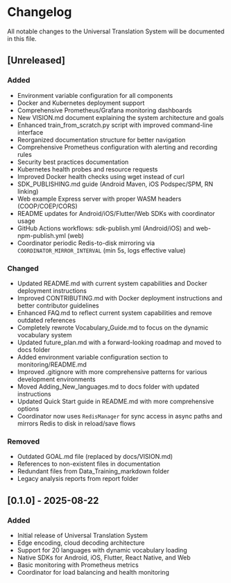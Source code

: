 # Changelog

All notable changes to the Universal Translation System will be documented in this file.

## [Unreleased]

### Added
- Environment variable configuration for all components
- Docker and Kubernetes deployment support
- Comprehensive Prometheus/Grafana monitoring dashboards
- New VISION.md document explaining the system architecture and goals
- Enhanced train_from_scratch.py script with improved command-line interface
- Reorganized documentation structure for better navigation
- Comprehensive Prometheus configuration with alerting and recording rules
- Security best practices documentation
- Kubernetes health probes and resource requests
- Improved Docker health checks using wget instead of curl
- SDK_PUBLISHING.md guide (Android Maven, iOS Podspec/SPM, RN linking)
- Web example Express server with proper WASM headers (COOP/COEP/CORS)
- README updates for Android/iOS/Flutter/Web SDKs with coordinator usage
- GitHub Actions workflows: sdk-publish.yml (Android/iOS) and web-npm-publish.yml (web)
- Coordinator periodic Redis-to-disk mirroring via `COORDINATOR_MIRROR_INTERVAL` (min 5s, logs effective value)

### Changed
- Updated README.md with current system capabilities and Docker deployment instructions
- Improved CONTRIBUTING.md with Docker deployment instructions and better contributor guidelines
- Enhanced FAQ.md to reflect current system capabilities and remove outdated references
- Completely rewrote Vocabulary_Guide.md to focus on the dynamic vocabulary system
- Updated future_plan.md with a forward-looking roadmap and moved to docs folder
- Added environment variable configuration section to monitoring/README.md
- Improved .gitignore with more comprehensive patterns for various development environments
- Moved Adding_New_languages.md to docs folder with updated instructions
- Updated Quick Start guide in README.md with more comprehensive options
- Coordinator now uses `RedisManager` for sync access in async paths and mirrors Redis to disk in reload/save flows

### Removed
- Outdated GOAL.md file (replaced by docs/VISION.md)
- References to non-existent files in documentation
- Redundant files from Data_Training_markdown folder
- Legacy analysis reports from report folder

## [0.1.0] - 2025-08-22

### Added
- Initial release of Universal Translation System
- Edge encoding, cloud decoding architecture
- Support for 20 languages with dynamic vocabulary loading
- Native SDKs for Android, iOS, Flutter, React Native, and Web
- Basic monitoring with Prometheus metrics
- Coordinator for load balancing and health monitoring